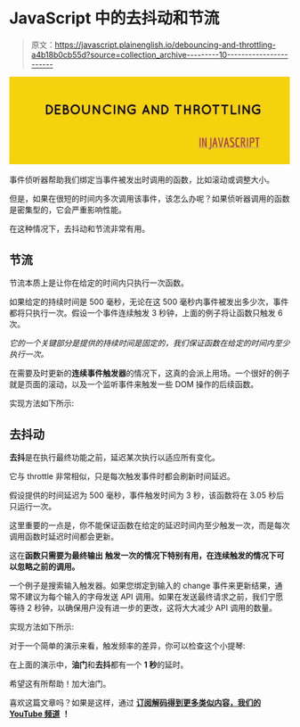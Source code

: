 # JavaScript 中的去抖动和节流

> 原文：<https://javascript.plainenglish.io/debouncing-and-throttling-a4b18b0cb55d?source=collection_archive---------10----------------------->

![](img/48644acb199638fd60742671c0714ee1.png)

事件侦听器帮助我们绑定当事件被发出时调用的函数，比如滚动或调整大小。

但是，如果在很短的时间内多次调用该事件，该怎么办呢？如果侦听器调用的函数是密集型的，它会严重影响性能。

在这种情况下，去抖动和节流非常有用。

## 节流

节流本质上是让你在给定的时间内只执行一次函数。

如果给定的持续时间是 500 毫秒，无论在这 500 毫秒内事件被发出多少次，事件都将只执行一次。假设一个事件连续触发 3 秒钟，上面的例子将让函数只触发 6 次。

*它的一个关键部分是提供的持续时间是固定的，我们保证函数在给定的时间内至少执行一次。*

在需要及时更新的**连续事件触发器**的情况下，这真的会派上用场。一个很好的例子就是页面的滚动，以及一个监听事件来触发一些 DOM 操作的后续函数。

实现方法如下所示:

## 去抖动

**去抖**是在执行最终功能之前，延迟某次执行以适应所有变化。

它与 throttle 非常相似，只是每次触发事件时都会刷新时间延迟。

假设提供的时间延迟为 500 毫秒，事件触发时间为 3 秒，该函数将在 3.05 秒后只运行一次。

这里重要的一点是，你不能保证函数在给定的延迟时间内至少触发一次，而是每次调用函数时延迟时间都会更新。

这在**函数只需要为最终输出** **触发一次的情况下特别有用，在连续触发的情况下可以忽略之前的调用。**

一个例子是搜索输入触发器。如果您绑定到输入的 change 事件来更新结果，通常不建议为每个输入的字母发送 API 调用。如果在发送最终请求之前，我们宁愿等待 2 秒钟，以确保用户没有进一步的更改，这将大大减少 API 调用的数量。

实现方法如下所示:

对于一个简单的演示来看，触发频率的差异，你可以检查这个小提琴:

在上面的演示中，**油门**和**去抖**都有一个 **1 秒**的延时。

希望这有所帮助！加大油门。

喜欢这篇文章吗？如果是这样，通过 [**订阅解码得到更多类似内容，我们的 YouTube 频道**](https://www.youtube.com/channel/UCtipWUghju290NWcn8jhyAw) **！**